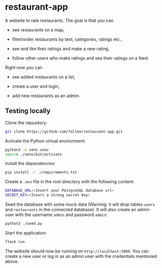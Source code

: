 # restaurant-app

A website to rate restaurants. The goal is that you can

- see restaurants on a map,

- filter/order restaurants by text, categories, ratings etc.,

- see and like their ratings and make a new rating,

- follow other users who make ratings and see their ratings on a feed.

  

Right now you can

- see added restaurants on a list,

- create a user and login,

- add new restaurants as an admin.

## Testing locally
Clone the repository:
```bash
git clone https://github.com/fallmx/restaurant-app.git
```
Activate the Python virtual environment:
```bash
python3 -m venv venv
source ./venv/bin/activate
```
Install the dependencies:
```bash
pip install -r ./requirements.txt
```
Create a `.env` file in the root directory with the following content:
```bash
DATABASE_URL=<Insert your PostgreSQL database url>
SECRET_KEY=<Insert a strong secret key>
```
Seed the database with some mock data (Warning: it will drop tables `users` and `restaurants` in the connected database). It will also create an admin user with the username `admin` and password `admin`:
```bash
python3 ./seed.py
```
Start the application:
```bash
flask run
```
The website should now be running on `http://localhost:5000`. You can create a new user or log in as an admin user with the credentials mentioned above.
